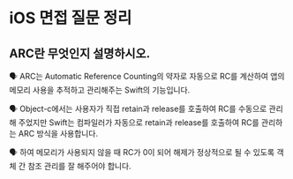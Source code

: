 # iOS 면접 질문 정리

## ARC란 무엇인지 설명하시오.

🗣️ ARC는 Automatic Reference Counting의 약자로 자동으로 RC를 계산하여 앱의 메모리 사용을 추적하고 관리해주는 Swift의 기능입니다.

🗣️ Object-c에서는 사용자가 직접 retain과 release를 호출하여 RC를 수동으로 관리해 주었지만 Swift는 컴파일러가 자동으로 retain과 release를 호출하여 RC를 관리하는 ARC 방식을 사용합니다.

🗣️ 하여 메모리가 사용되지 않을 때 RC가 0이 되어 해제가 정상적으로 될 수 있도록 객체 간 참조 관리를 잘 해주어야 합니다.
